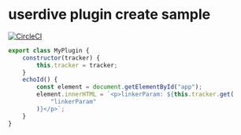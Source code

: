 # userdive plugin create sample

[![CircleCI](https://circleci.com/gh/userdive/agent.js/tree/master.svg?style=svg)](https://circleci.com/gh/userdive/agent.js/tree/master)

```js
export class MyPlugin {
    constructor(tracker) {
        this.tracker = tracker;
    }
    echoId() {
        const element = document.getElementById("app");
        element.innerHTML = `<p>linkerParam: ${this.tracker.get(
            "linkerParam"
        )}</p>`;
    }
}
```
